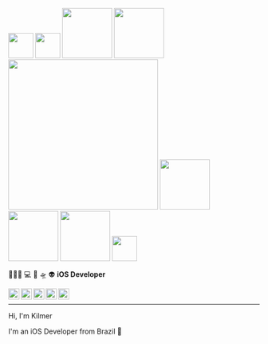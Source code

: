  <img src="https://media.giphy.com/media/17mNCcKU1mJlrbXodo/giphy.gif" width="50" /> <img src="https://media.giphy.com/media/uHEqSttWHv476/giphy.gif" width="50" /> <img src="https://media.giphy.com/media/S8rWeMk5v022c6Z9nS/giphy.gif" width="100"/> <img src="https://media.giphy.com/media/m8jPxnABaL6dhnceRP/giphy.gif" width="100"></img> <img src="https://media.giphy.com/media/Dh5q0sShxgp13DwrvG/giphy.gif" width="300"/>  <img src="https://media.giphy.com/media/m8jPxnABaL6dhnceRP/giphy.gif" width="100" /> <img src="https://media.giphy.com/media/3y0oCOkdKKRi0/giphy.gif" width ="100"/> <img src="https://media.giphy.com/media/TsHvwNpO6GYPC/giphy.gif" width="100"/> <img src="https://media.giphy.com/media/l1ERvC1z5WQjS/giphy.gif" width="50"/> 
 
 
 
 
 
👨🏿‍💻 💻 📱 🛸 👽 **iOS Developer**

<a target="_blank" href="https://www.linkedin.com/in/marcos-kilmer/">
  <img align="left" alt="LinkdeIN" width="22px" src="https://cdn.jsdelivr.net/npm/simple-icons@v3/icons/linkedin.svg" />
</a>
<a target="_blank" href="https://api.whatsapp.com/send?phone=5585989654018">
  <img align="left" alt="Whatsapp" width="22px" src="https://cdn.jsdelivr.net/npm/simple-icons@v3/icons/whatsapp.svg" />
</a>
<a target="_blank" href="https://www.instagram.com/marcos_kilmer/">
  <img align="left" alt="Instagram" width="22px" src="https://cdn.jsdelivr.net/npm/simple-icons@v3/icons/instagram.svg" />
</a>
<a target="_blank" href="https://dev.to/mkilmer">
  <img align="left" alt="Devto" width="22px" src="https://cdn.jsdelivr.net/npm/simple-icons@v3/icons/dev-dot-to.svg" />
</a>
<a target="_blank" href="mailto:marcoskilmer1@gmail.com">
  <img align="left" alt="Gmail" width="22px" src="https://cdn.jsdelivr.net/npm/simple-icons@v3/icons/gmail.svg" />
</a>

<br>
<hr></hr>

Hi, I'm Kilmer

I'm an iOS Developer from Brazil 💚

  
